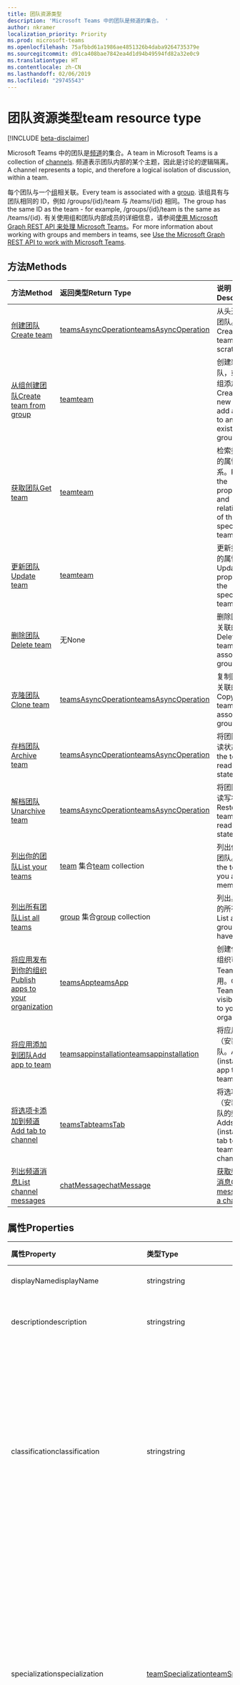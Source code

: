 ```yaml
---
title: 团队资源类型
description: 'Microsoft Teams 中的团队是频道的集合。 '
author: nkramer
localization_priority: Priority
ms.prod: microsoft-teams
ms.openlocfilehash: 75afbbd61a1986ae4851326b4daba9264735379e
ms.sourcegitcommit: d91ca408bae7842ea4d1d94b49594fd82a32e0c9
ms.translationtype: HT
ms.contentlocale: zh-CN
ms.lasthandoff: 02/06/2019
ms.locfileid: "29745543"
---
```

# <a name="team-resource-type"></a><span data-ttu-id="3bde8-103">团队资源类型</span><span class="sxs-lookup"><span data-stu-id="3bde8-103">team resource type</span></span>

[!INCLUDE [beta-disclaimer](../../includes/beta-disclaimer.md)]

<span data-ttu-id="3bde8-104">Microsoft Teams 中的团队是[频道](channel.md)的集合。</span><span class="sxs-lookup"><span data-stu-id="3bde8-104">A team in Microsoft Teams is a collection of [channels](channel.md).</span></span> <span data-ttu-id="3bde8-105">频道表示团队内部的某个主题，因此是讨论的逻辑隔离。</span><span class="sxs-lookup"><span data-stu-id="3bde8-105">A channel represents a topic, and therefore a logical isolation of discussion, within a team.</span></span>

<span data-ttu-id="3bde8-106">每个团队与一个[组](../resources/group.md)相关联。</span><span class="sxs-lookup"><span data-stu-id="3bde8-106">Every team is associated with a [group](../resources/group.md).</span></span>
<span data-ttu-id="3bde8-107">该组具有与团队相同的 ID，例如 /groups/{id}/team 与 /teams/{id} 相同。</span><span class="sxs-lookup"><span data-stu-id="3bde8-107">The group has the same ID as the team - for example, /groups/{id}/team is the same as /teams/{id}.</span></span>
<span data-ttu-id="3bde8-108">有关使用组和团队内部成员的详细信息，请参阅[使用 Microsoft Graph REST API 来处理 Microsoft Teams](teams-api-overview.md)。</span><span class="sxs-lookup"><span data-stu-id="3bde8-108">For more information about working with groups and members in teams, see [Use the Microsoft Graph REST API to work with Microsoft Teams](teams-api-overview.md).</span></span>

## <a name="methods"></a><span data-ttu-id="3bde8-109">方法</span><span class="sxs-lookup"><span data-stu-id="3bde8-109">Methods</span></span>

| <span data-ttu-id="3bde8-110">方法</span><span class="sxs-lookup"><span data-stu-id="3bde8-110">Method</span></span>       | <span data-ttu-id="3bde8-111">返回类型</span><span class="sxs-lookup"><span data-stu-id="3bde8-111">Return Type</span></span>  |<span data-ttu-id="3bde8-112">说明</span><span class="sxs-lookup"><span data-stu-id="3bde8-112">Description</span></span>|
|:---------------|:--------|:----------|
|[<span data-ttu-id="3bde8-113">创建团队</span><span class="sxs-lookup"><span data-stu-id="3bde8-113">Create team</span></span>](../api/team-post.md) | [<span data-ttu-id="3bde8-114">teamsAsyncOperation</span><span class="sxs-lookup"><span data-stu-id="3bde8-114">teamsAsyncOperation</span></span>](teamsasyncoperation.md) | <span data-ttu-id="3bde8-115">从头开始创建团队。</span><span class="sxs-lookup"><span data-stu-id="3bde8-115">Create a team from scratch.</span></span> |
|[<span data-ttu-id="3bde8-116">从组创建团队</span><span class="sxs-lookup"><span data-stu-id="3bde8-116">Create team from group</span></span>](../api/team-put-teams.md) | [<span data-ttu-id="3bde8-117">team</span><span class="sxs-lookup"><span data-stu-id="3bde8-117">team</span></span>](team.md) | <span data-ttu-id="3bde8-118">创建新的团队，或向现有组添加团队。</span><span class="sxs-lookup"><span data-stu-id="3bde8-118">Create a new team, or add a team to an existing group.</span></span>|
|[<span data-ttu-id="3bde8-119">获取团队</span><span class="sxs-lookup"><span data-stu-id="3bde8-119">Get team</span></span>](../api/team-get.md) | [<span data-ttu-id="3bde8-120">team</span><span class="sxs-lookup"><span data-stu-id="3bde8-120">team</span></span>](team.md) | <span data-ttu-id="3bde8-121">检索指定团队的属性和关系。</span><span class="sxs-lookup"><span data-stu-id="3bde8-121">Retrieve the properties and relationships of the specified team.</span></span>|
|[<span data-ttu-id="3bde8-122">更新团队</span><span class="sxs-lookup"><span data-stu-id="3bde8-122">Update team</span></span>](../api/team-update.md) | [<span data-ttu-id="3bde8-123">team</span><span class="sxs-lookup"><span data-stu-id="3bde8-123">team</span></span>](team.md) |<span data-ttu-id="3bde8-124">更新指定团队的属性。</span><span class="sxs-lookup"><span data-stu-id="3bde8-124">Update the properties of the specified team.</span></span> |
|[<span data-ttu-id="3bde8-125">删除团队</span><span class="sxs-lookup"><span data-stu-id="3bde8-125">Delete team</span></span>](/graph/api/group-delete?view=graph-rest-1.0) | <span data-ttu-id="3bde8-126">无</span><span class="sxs-lookup"><span data-stu-id="3bde8-126">None</span></span> |<span data-ttu-id="3bde8-127">删除团队及其关联的组。</span><span class="sxs-lookup"><span data-stu-id="3bde8-127">Delete the team and its associated group.</span></span> |
|[<span data-ttu-id="3bde8-128">克隆团队</span><span class="sxs-lookup"><span data-stu-id="3bde8-128">Clone team</span></span>](../api/team-clone.md) | [<span data-ttu-id="3bde8-129">teamsAsyncOperation</span><span class="sxs-lookup"><span data-stu-id="3bde8-129">teamsAsyncOperation</span></span>](../resources/teamsasyncoperation.md) |<span data-ttu-id="3bde8-130">复制团队及其关联的组。</span><span class="sxs-lookup"><span data-stu-id="3bde8-130">Copy the team and its associated group.</span></span> |
|[<span data-ttu-id="3bde8-131">存档团队</span><span class="sxs-lookup"><span data-stu-id="3bde8-131">Archive team</span></span>](../api/team-archive.md) | [<span data-ttu-id="3bde8-132">teamsAsyncOperation</span><span class="sxs-lookup"><span data-stu-id="3bde8-132">teamsAsyncOperation</span></span>](../resources/teamsasyncoperation.md) |<span data-ttu-id="3bde8-133">将团队置于只读状态。</span><span class="sxs-lookup"><span data-stu-id="3bde8-133">Put the team in a read-only state.</span></span> |
|[<span data-ttu-id="3bde8-134">解档团队</span><span class="sxs-lookup"><span data-stu-id="3bde8-134">Unarchive team</span></span>](../api/team-unarchive.md) | [<span data-ttu-id="3bde8-135">teamsAsyncOperation</span><span class="sxs-lookup"><span data-stu-id="3bde8-135">teamsAsyncOperation</span></span>](../resources/teamsasyncoperation.md) |<span data-ttu-id="3bde8-136">将团队还原到读写状态。</span><span class="sxs-lookup"><span data-stu-id="3bde8-136">Restore the team to a read-write state.</span></span> |
|[<span data-ttu-id="3bde8-137">列出你的团队</span><span class="sxs-lookup"><span data-stu-id="3bde8-137">List your teams</span></span>](../api/user-list-joinedteams.md) | <span data-ttu-id="3bde8-138">[team](team.md) 集合</span><span class="sxs-lookup"><span data-stu-id="3bde8-138">[team](team.md) collection</span></span> | <span data-ttu-id="3bde8-139">列出你属于的团队。</span><span class="sxs-lookup"><span data-stu-id="3bde8-139">List the teams you are a member of.</span></span> |
|[<span data-ttu-id="3bde8-140">列出所有团队</span><span class="sxs-lookup"><span data-stu-id="3bde8-140">List all teams</span></span>](/graph/teams-list-all-teams) | <span data-ttu-id="3bde8-141">[group](group.md) 集合</span><span class="sxs-lookup"><span data-stu-id="3bde8-141">[group](group.md) collection</span></span> | <span data-ttu-id="3bde8-142">列出具有团队的所有组。</span><span class="sxs-lookup"><span data-stu-id="3bde8-142">List all groups that have teams.</span></span> |
|[<span data-ttu-id="3bde8-143">将应用发布到你的组织</span><span class="sxs-lookup"><span data-stu-id="3bde8-143">Publish apps to your organization</span></span>](../resources/teamsapp.md)| [<span data-ttu-id="3bde8-144">teamsApp</span><span class="sxs-lookup"><span data-stu-id="3bde8-144">teamsApp</span></span>](../resources/teamsapp.md) | <span data-ttu-id="3bde8-145">创建仅对你的组织可见的 Teams 应用。</span><span class="sxs-lookup"><span data-stu-id="3bde8-145">Create Teams apps visible only to your organization.</span></span> |
|[<span data-ttu-id="3bde8-146">将应用添加到团队</span><span class="sxs-lookup"><span data-stu-id="3bde8-146">Add app to team</span></span>](../api/teamsappinstallation-add.md) | [<span data-ttu-id="3bde8-147">teamsappinstallation</span><span class="sxs-lookup"><span data-stu-id="3bde8-147">teamsappinstallation</span></span>](teamsappinstallation.md) | <span data-ttu-id="3bde8-148">将应用添加（安装）到团队。</span><span class="sxs-lookup"><span data-stu-id="3bde8-148">Adds (installs) an app to a team.</span></span>|
|[<span data-ttu-id="3bde8-149">将选项卡添加到频道</span><span class="sxs-lookup"><span data-stu-id="3bde8-149">Add tab to channel</span></span>](../api/teamstab-add.md) | [<span data-ttu-id="3bde8-150">teamsTab</span><span class="sxs-lookup"><span data-stu-id="3bde8-150">teamsTab</span></span>](../resources/teamstab.md) | <span data-ttu-id="3bde8-151">将选项卡添加（安装）到团队的频道。</span><span class="sxs-lookup"><span data-stu-id="3bde8-151">Adds (installs) a tab to a team's channel.</span></span>|
|[<span data-ttu-id="3bde8-152">列出频道消息</span><span class="sxs-lookup"><span data-stu-id="3bde8-152">List channel messages</span></span>](../api/channel-list-messages.md)  | [<span data-ttu-id="3bde8-153">chatMessage</span><span class="sxs-lookup"><span data-stu-id="3bde8-153">chatMessage</span></span>](../resources/chatmessage.md) | [<span data-ttu-id="3bde8-154">获取频道中的消息</span><span class="sxs-lookup"><span data-stu-id="3bde8-154">Get messages in a channel</span></span>](../api/channel-list-messages.md) |

## <a name="properties"></a><span data-ttu-id="3bde8-155">属性</span><span class="sxs-lookup"><span data-stu-id="3bde8-155">Properties</span></span>

| <span data-ttu-id="3bde8-156">属性</span><span class="sxs-lookup"><span data-stu-id="3bde8-156">Property</span></span> | <span data-ttu-id="3bde8-157">类型</span><span class="sxs-lookup"><span data-stu-id="3bde8-157">Type</span></span>   | <span data-ttu-id="3bde8-158">说明</span><span class="sxs-lookup"><span data-stu-id="3bde8-158">Description</span></span> |
|:---------------|:--------|:----------|
|<span data-ttu-id="3bde8-159">displayName</span><span class="sxs-lookup"><span data-stu-id="3bde8-159">displayName</span></span>|<span data-ttu-id="3bde8-160">string</span><span class="sxs-lookup"><span data-stu-id="3bde8-160">string</span></span>| <span data-ttu-id="3bde8-161">团队的名称。</span><span class="sxs-lookup"><span data-stu-id="3bde8-161">The name of the team.</span></span> |
|<span data-ttu-id="3bde8-162">description</span><span class="sxs-lookup"><span data-stu-id="3bde8-162">description</span></span>|<span data-ttu-id="3bde8-163">string</span><span class="sxs-lookup"><span data-stu-id="3bde8-163">string</span></span>| <span data-ttu-id="3bde8-164">组的说明（可选）。</span><span class="sxs-lookup"><span data-stu-id="3bde8-164">An optional description for the team.</span></span> |
|<span data-ttu-id="3bde8-165">classification</span><span class="sxs-lookup"><span data-stu-id="3bde8-165">classification</span></span>|<span data-ttu-id="3bde8-166">string</span><span class="sxs-lookup"><span data-stu-id="3bde8-166">string</span></span>| <span data-ttu-id="3bde8-167">标签（可选）。</span><span class="sxs-lookup"><span data-stu-id="3bde8-167">An optional label.</span></span> <span data-ttu-id="3bde8-168">通常说明团队的数据或业务敏感性。</span><span class="sxs-lookup"><span data-stu-id="3bde8-168">Typically describes the data or business sensitivity of the team.</span></span> <span data-ttu-id="3bde8-169">必须与租户目录中的一个预配置集匹配。</span><span class="sxs-lookup"><span data-stu-id="3bde8-169">Must match one of a pre-configured set in the tenant's directory.</span></span> |
|<span data-ttu-id="3bde8-170">specialization</span><span class="sxs-lookup"><span data-stu-id="3bde8-170">specialization</span></span>|[<span data-ttu-id="3bde8-171">teamSpecialization</span><span class="sxs-lookup"><span data-stu-id="3bde8-171">teamSpecialization</span></span>](teamspecialization.md)| <span data-ttu-id="3bde8-172">可选。</span><span class="sxs-lookup"><span data-stu-id="3bde8-172">Optional.</span></span> <span data-ttu-id="3bde8-173">指示团队是否适用于特定用例。</span><span class="sxs-lookup"><span data-stu-id="3bde8-173">Indicates whether the team is intended for a particular use case.</span></span>  <span data-ttu-id="3bde8-174">每个团队专用化都可以访问针对其用例的独特行为和体验。</span><span class="sxs-lookup"><span data-stu-id="3bde8-174">Each team specialization has access to unique behaviors and experiences targeted to its use case.</span></span> |
|<span data-ttu-id="3bde8-175">visibility</span><span class="sxs-lookup"><span data-stu-id="3bde8-175">visibility</span></span>|[<span data-ttu-id="3bde8-176">teamVisibilityType</span><span class="sxs-lookup"><span data-stu-id="3bde8-176">teamVisibilityType</span></span>](teamvisibilitytype.md)| <span data-ttu-id="3bde8-177">组和团队的可见性。</span><span class="sxs-lookup"><span data-stu-id="3bde8-177">The visibility of a the group and team.</span></span> <span data-ttu-id="3bde8-178">默认值为 Public。</span><span class="sxs-lookup"><span data-stu-id="3bde8-178">Defaults to Public.</span></span> |
|<span data-ttu-id="3bde8-179">funSettings</span><span class="sxs-lookup"><span data-stu-id="3bde8-179">funSettings</span></span>|[<span data-ttu-id="3bde8-180">teamFunSettings</span><span class="sxs-lookup"><span data-stu-id="3bde8-180">teamFunSettings</span></span>](teamfunsettings.md) |<span data-ttu-id="3bde8-181">用于配置团队中 Giphy、成员和贴纸使用情况的设置。</span><span class="sxs-lookup"><span data-stu-id="3bde8-181">Settings to configure use of Giphy, memes, and stickers in the team.</span></span>|
|<span data-ttu-id="3bde8-182">guestSettings</span><span class="sxs-lookup"><span data-stu-id="3bde8-182">guestSettings</span></span>|[<span data-ttu-id="3bde8-183">teamGuestSettings</span><span class="sxs-lookup"><span data-stu-id="3bde8-183">teamGuestSettings</span></span>](teamguestsettings.md) |<span data-ttu-id="3bde8-184">用于配置来宾是否可以在团队中创建、更新或删除频道的设置。</span><span class="sxs-lookup"><span data-stu-id="3bde8-184">Settings to configure whether guests can create, update, or delete channels in the team.</span></span>|
|<span data-ttu-id="3bde8-185">internalId</span><span class="sxs-lookup"><span data-stu-id="3bde8-185">internalId</span></span> | <span data-ttu-id="3bde8-186">字符串</span><span class="sxs-lookup"><span data-stu-id="3bde8-186">string</span></span> | <span data-ttu-id="3bde8-187">已在一些位置（如审核日志/[Office 365 管理活动 API](https://docs.microsoft.com/zh-CN/office/office-365-management-api/office-365-management-activity-api-reference)）使用的团队唯一 ID。</span><span class="sxs-lookup"><span data-stu-id="3bde8-187">A unique ID for the team that has been used in a few places such as the audit log/[Office 365 Management Activity API](https://docs.microsoft.com/zh-CN/office/office-365-management-api/office-365-management-activity-api-reference).</span></span> |
|<span data-ttu-id="3bde8-188">isArchived</span><span class="sxs-lookup"><span data-stu-id="3bde8-188">isArchived</span></span>|<span data-ttu-id="3bde8-189">Boolean</span><span class="sxs-lookup"><span data-stu-id="3bde8-189">Boolean</span></span>|<span data-ttu-id="3bde8-190">此团队是否处于只读模式。</span><span class="sxs-lookup"><span data-stu-id="3bde8-190">Whether this team is in read-only mode.</span></span> |
|<span data-ttu-id="3bde8-191">memberSettings</span><span class="sxs-lookup"><span data-stu-id="3bde8-191">memberSettings</span></span>|[<span data-ttu-id="3bde8-192">teamMemberSettings</span><span class="sxs-lookup"><span data-stu-id="3bde8-192">teamMemberSettings</span></span>](teammembersettings.md) |<span data-ttu-id="3bde8-193">用于配置成员是否可以在团队中执行某些操作（例如，创建频道和添加机器人）的设置。</span><span class="sxs-lookup"><span data-stu-id="3bde8-193">Settings to configure whether members can perform certain actions, for example, create channels and add bots, in the team.</span></span>|
|<span data-ttu-id="3bde8-194">messagingSettings</span><span class="sxs-lookup"><span data-stu-id="3bde8-194">messagingSettings</span></span>|[<span data-ttu-id="3bde8-195">teamMessagingSettings</span><span class="sxs-lookup"><span data-stu-id="3bde8-195">teamMessagingSettings</span></span>](teammessagingsettings.md) |<span data-ttu-id="3bde8-196">用于配置团队中的消息传递和提及的设置。</span><span class="sxs-lookup"><span data-stu-id="3bde8-196">Settings to configure messaging and mentions in the team.</span></span>|
|<span data-ttu-id="3bde8-197">webUrl</span><span class="sxs-lookup"><span data-stu-id="3bde8-197">webUrl</span></span>|<span data-ttu-id="3bde8-198">string (readonly)</span><span class="sxs-lookup"><span data-stu-id="3bde8-198">string (readonly)</span></span> | <span data-ttu-id="3bde8-199">用于转到 Microsoft Teams 客户端中团队的超链接。</span><span class="sxs-lookup"><span data-stu-id="3bde8-199">A hyperlink that will go to the team in the Microsoft Teams client.</span></span> <span data-ttu-id="3bde8-200">这是在 Microsoft Teams 客户端中右键单击团队并选择**获取团队链接**时获取的 URL。</span><span class="sxs-lookup"><span data-stu-id="3bde8-200">This is the URL that you get when you right-click a team in the Microsoft Teams client and select **Get link to team**.</span></span> <span data-ttu-id="3bde8-201">应将此 URL 视为不透明的 blob，而不对其进行解析。</span><span class="sxs-lookup"><span data-stu-id="3bde8-201">This URL should be treated as an opaque blob, and not parsed.</span></span> |

## <a name="relationships"></a><span data-ttu-id="3bde8-202">关系</span><span class="sxs-lookup"><span data-stu-id="3bde8-202">Relationships</span></span>

| <span data-ttu-id="3bde8-203">关系</span><span class="sxs-lookup"><span data-stu-id="3bde8-203">Relationship</span></span> | <span data-ttu-id="3bde8-204">类型</span><span class="sxs-lookup"><span data-stu-id="3bde8-204">Type</span></span>   | <span data-ttu-id="3bde8-205">说明</span><span class="sxs-lookup"><span data-stu-id="3bde8-205">Description</span></span> |
|:---------------|:--------|:----------|
|<span data-ttu-id="3bde8-206">apps</span><span class="sxs-lookup"><span data-stu-id="3bde8-206">apps</span></span>|<span data-ttu-id="3bde8-207">[teamsApp](teamsapp.md) 集合</span><span class="sxs-lookup"><span data-stu-id="3bde8-207">[teamsApp](teamsapp.md) collection</span></span>| <span data-ttu-id="3bde8-208">（已过时）此团队中安装的应用。</span><span class="sxs-lookup"><span data-stu-id="3bde8-208">(Obsolete) The apps installed in this team.</span></span>|
|<span data-ttu-id="3bde8-209">channels</span><span class="sxs-lookup"><span data-stu-id="3bde8-209">channels</span></span>|<span data-ttu-id="3bde8-210">[channel](channel.md) 集合</span><span class="sxs-lookup"><span data-stu-id="3bde8-210">[channel](channel.md) collection</span></span>|<span data-ttu-id="3bde8-211">与团队相关的频道和消息的集合。</span><span class="sxs-lookup"><span data-stu-id="3bde8-211">The collection of channels & messages associated with the team.</span></span>|
|<span data-ttu-id="3bde8-212">installedApps</span><span class="sxs-lookup"><span data-stu-id="3bde8-212">installedApps</span></span>|<span data-ttu-id="3bde8-213">[teamsAppInstallation](teamsappinstallation.md) 集合</span><span class="sxs-lookup"><span data-stu-id="3bde8-213">[teamsAppInstallation](teamsappinstallation.md) collection</span></span>|<span data-ttu-id="3bde8-214">此团队中安装的应用。</span><span class="sxs-lookup"><span data-stu-id="3bde8-214">The apps installed in this team.</span></span>|
|<span data-ttu-id="3bde8-215">owners</span><span class="sxs-lookup"><span data-stu-id="3bde8-215">owners</span></span>|[<span data-ttu-id="3bde8-216">user</span><span class="sxs-lookup"><span data-stu-id="3bde8-216">user</span></span>](user.md)| <span data-ttu-id="3bde8-217">此团队的所有者列表。</span><span class="sxs-lookup"><span data-stu-id="3bde8-217">The list of this team's owners.</span></span> |
|<span data-ttu-id="3bde8-218">operations</span><span class="sxs-lookup"><span data-stu-id="3bde8-218">operations</span></span>|<span data-ttu-id="3bde8-219">[teamsAsyncOperation](teamsasyncoperation.md) 集合</span><span class="sxs-lookup"><span data-stu-id="3bde8-219">[teamsAsyncOperation](teamsasyncoperation.md) collection</span></span>| <span data-ttu-id="3bde8-220">在此团队中运行过或正在运行的异步操作。</span><span class="sxs-lookup"><span data-stu-id="3bde8-220">The async operations that ran or are running on this team.</span></span> | 
|<span data-ttu-id="3bde8-221">template</span><span class="sxs-lookup"><span data-stu-id="3bde8-221">template</span></span>|[<span data-ttu-id="3bde8-222">teamsTemplate</span><span class="sxs-lookup"><span data-stu-id="3bde8-222">teamsTemplate</span></span>](teamstemplate.md)| <span data-ttu-id="3bde8-223">创建此团队时所使用的模板。</span><span class="sxs-lookup"><span data-stu-id="3bde8-223">The template this team was created from.</span></span> <span data-ttu-id="3bde8-224">请参阅[可用模板](https://docs.microsoft.com/zh-CN/MicrosoftTeams/get-started-with-teams-templates)。</span><span class="sxs-lookup"><span data-stu-id="3bde8-224">See [available templates](https://docs.microsoft.com/zh-CN/MicrosoftTeams/get-started-with-teams-templates).</span></span> |

## <a name="json-representation"></a><span data-ttu-id="3bde8-225">JSON 表示形式</span><span class="sxs-lookup"><span data-stu-id="3bde8-225">JSON representation</span></span>

<span data-ttu-id="3bde8-226">下面是资源的 JSON 表示形式。</span><span class="sxs-lookup"><span data-stu-id="3bde8-226">The following is a JSON representation of the resource.</span></span>

<!-- {
  "blockType": "resource",
  "@odata.type": "microsoft.graph.team",
  "baseType": "microsoft.graph.entity"
}-->

```json
{  
  "guestSettings": {"@odata.type": "microsoft.graph.teamGuestSettings"},
  "memberSettings": {"@odata.type": "microsoft.graph.teamMemberSettings"},
  "messagingSettings": {"@odata.type": "microsoft.graph.teamMessagingSettings"},
  "funSettings": {"@odata.type": "microsoft.graph.teamFunSettings"},
  "internalId": "19:...big.number...@thread.skype",
  "isArchived": false,
  "webUrl": "https://...longUrl..."
}

```

<!-- uuid: 8fcb5dbc-d5aa-4681-8e31-b001d5168d79
2015-10-25 14:57:30 UTC -->
<!--
{
  "type": "#page.annotation",
  "description": "team resource",
  "keywords": "",
  "section": "documentation",
  "tocPath": "",
  "suppressions": [
    "Error: /api-reference/beta/resources/team.md:\r\n      Exception processing links.\r\n    System.ArgumentException: Link Definition was null. Link text: !INCLUDE [beta-disclaimer](../../includes/beta-disclaimer.md)\r\n      at ApiDoctor.Validation.DocFile.get_LinkDestinations()\r\n      at ApiDoctor.Validation.DocSet.ValidateLinks(Boolean includeWarnings, String[] relativePathForFiles, IssueLogger issues, Boolean requireFilenameCaseMatch, Boolean printOrphanedFiles)"
  ]
}
-->

## <a name="see-also"></a><span data-ttu-id="3bde8-227">另请参阅</span><span class="sxs-lookup"><span data-stu-id="3bde8-227">See Also</span></span>
- [<span data-ttu-id="3bde8-228">创建包含团队的组</span><span class="sxs-lookup"><span data-stu-id="3bde8-228">Creating a group with a team</span></span>](/graph/teams-create-group-and-team)
- [<span data-ttu-id="3bde8-229">Teams API 概述</span><span class="sxs-lookup"><span data-stu-id="3bde8-229">Teams API Overview</span></span>](teams-api-overview.md)
